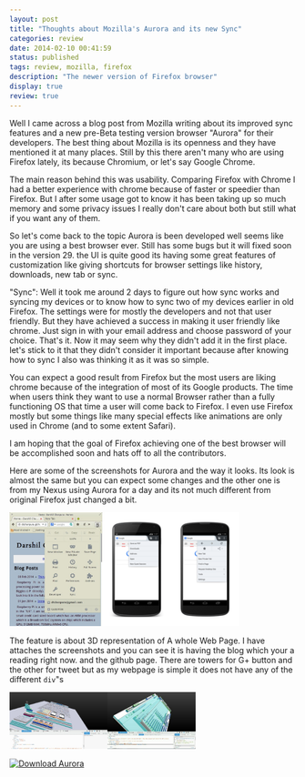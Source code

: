 ```yaml
---
layout: post
title: "Thoughts about Mozilla's Aurora and its new Sync"
categories: review
date: 2014-02-10 00:41:59
status: published
tags: review, mozilla, firefox
description: "The newer version of Firefox browser"
display: true
review: true
---
```

Well I came across a blog post from Mozilla writing about its improved sync features and a new pre-Beta testing version browser "Aurora" for their developers. The best thing about Mozilla is its openness and they have mentioned it at many places. Still by this there aren't many who are using Firefox lately, its because Chromium, or let's say Google Chrome. 

The main reason behind this was usability. Comparing Firefox with Chrome I had a better experience with chrome because of faster or speedier than Firefox. But I after some usage got to know it has been taking up so much memory and some privacy issues I really don't care about both but still what if you want any of them.

So let's come back to the topic Aurora is been developed well seems like you are using a best browser ever. Still has some bugs but it will fixed soon in the version 29. the UI is quite good its having some great features of customization like giving shortcuts for browser settings like history, downloads, new tab or sync.

"Sync": Well it took me around 2 days to figure out how sync works and syncing my devices or to know how to sync two of my devices earlier in old Firefox. The settings were for mostly the developers and not that user friendly. But they have achieved a success in making it user friendly like chrome. Just sign in with your email address and choose password of your choice. That's it. Now it may seem why they didn't add it in the first place. let's stick to it that they didn't consider it important because after knowing how to sync I also was thinking it as it was so simple.

You can expect a good result from Firefox but the most users are liking chrome because of the integration of most of its Google products. The time when users think they want to use a normal Browser rather than a fully functioning OS that time a user will come back to Firefox. I even use Firefox mostly but some things like many special effects like animations are only used in Chrome (and to some extent Safari). 

I am hoping that the goal of Firefox achieving one of the best browser will be accomplished soon and hats off to all the contributors.

Here are some of the screenshots for Aurora and the way it looks. Its look is almost the same but you can expect some changes and the other one is from my Nexus using Aurora for a day and its not much different from original Firefox just changed a bit.
<div id="container">
<a href="/images/aurora_ss_desktop.jpg"><img src="/images/aurora_ss_desktop.jpg" alt="Aurora ScreenShot" height=200/></a><a href="/images/aurora_ss_mobile.png"><img height=200 alt="Aurora ScreenShot" src="/images/aurora_ss_mobile_thumb.png" /></a><a href="/images/aurora_ss_mobile_1.png"><img src="/images/aurora_ss_mobile_1_thumb.png" height=200 /></a>

</div>

The feature is about 3D representation of A whole Web Page. I have attaches the screenshots and you can see it is having the blog which your a reading right now. and the github page. There are towers for G+ button and the other for tweet but as my webpage is simple it does not have any of the different <code>div</code>&quot;s 

<div id="container">
<a href="/images/model_3d.PNG"><img height=100 alt="Aurora ScreenShot" src="/images/model_3d_thumb.jpg" /></a><a href="/images/model_3d_github.PNG"><img src="/images/model_3d_github_thumb.jpg" height=100 /></a>


<a href="//affiliates.mozilla.org/link/banner/52924"><img src="//affiliates.mozilla.org/media/uploads/banners/a47240839834560ba213f2ed7df82697d6bc7766.png" alt="Download Aurora" /></a>
</div>
